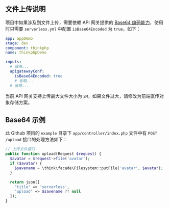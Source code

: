 ## 文件上传说明

项目中如果涉及到文件上传，需要依赖 API 网关提供的 [Base64 编码能力](https://cloud.tencent.com/document/product/628/51799)，使用时只需要 `serverless.yml` 中配置 `isBase64Encoded` 为 `true`，如下：

```yaml
app: appDemo
stage: dev
component: thinkphp
name: thinkphpDemo

inputs:
  # 省略...
  apigatewayConf:
    isBase64Encoded: true
    # 省略...
  # 省略...
```

当前 API 网关支持上传最大文件大小为 `2M`，如果文件过大，请修改为前端直传对象存储方案。

## Base64 示例

此 Github 项目的 `example` 目录下 `app/controller/index.php` 文件中有 `POST /upload` 接口的处理方法如下：

```php
// 上传文件接口
public function upload(Request $request) {
  $avatar = $request->file('avatar');
  if ($avatar) {
    $savename = \think\facade\Filesystem::putFile('avatar', $avatar);
  }

  return json([
    "title" => 'serverless',
    "upload" => $savename ?? null
  ]);
}
```
